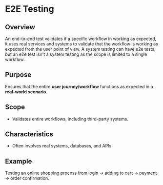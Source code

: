 # E2E Testing
## Overview
An end-to-end test validates if a specific workflow in working as expected, it uses real services and systems to validate that the workflow is working as expected from the user point of view.
A system testing can have e2e tests, but an e2e test isn't a system testing as the scope is limited to a single workflow.
## Purpose
Ensures that the entire **user journey/workflow** functions as expected in a **real-world scenario**.
## Scope
- Validates entire workflows, including third-party systems.
## Characteristics
- Often involves real systems, databases, and APIs.
## Example
Testing an online shopping process from login -> adding to cart -> payment -> order confirmation.